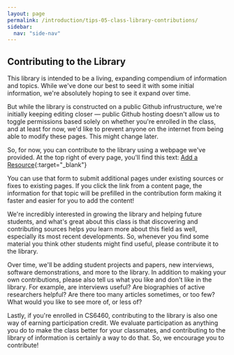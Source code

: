 ```yaml
---
layout: page
permalink: /introduction/tips-05-class-library-contributions/
sidebar:
  nav: "side-nav"
---
```


## Contributing to the Library

This library is intended to be a living, expanding compendium of information and topics. While we've done our best to seed it with some initial information, we're absolutely hoping to see it expand over time.

But while the library is constructed on a public Github infrustructure, we're initially keeping editing closer&nbsp;— public Github hosting doesn't allow us to toggle permissions based solely on whether you're enrolled in the class, and at least for now, we'd like to prevent anyone on the internet from being able to modify these pages. This might change later.

So, for now, you can contribute to the library using a webpage we've provided. At the top right of every page, you'll find this text: [Add a Resource]({{site.baseurl}}/contribute?refpage=/){:target="_blank"}

You can use that form to submit additional pages under existing sources or fixes to existing pages. If you click the link from a content page, the information for that topic will be prefilled in the contribution form making it faster and easier for you to add the content!

We're incredibly interested in growing the library and helping future students, and what's great about this class is that discovering and contributing sources helps _you_ learn more about this field as well, especially its most recent developments. So, whenever you find some material you think other students might find useful, please contribute it to the library.

Over time, we'll be adding student projects and papers, new interviews, software demonstrations, and more to the library. In addition to making your own contributions, please also tell us what you like and don't like in the library. For example, are interviews useful? Are biographies of active researchers helpful? Are there too many articles sometimes, or too few? What would you like to see more of, or less of?

Lastly, if you're enrolled in CS6460, contributing to the library is also one way of earning participation credit. We evaluate participation as anything you do to make the class better for your classmates, and contributing to the library of information is certainly a way to do that. So, we encourage you to contribute!

